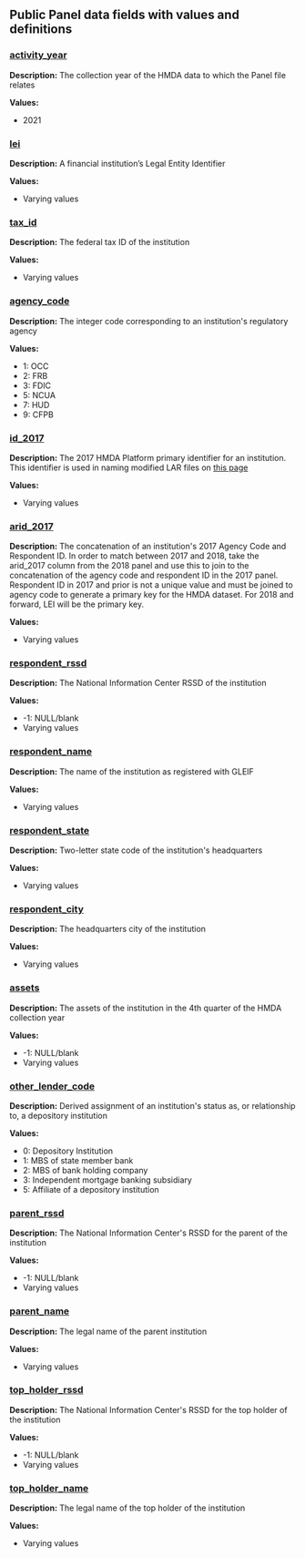 ## Public Panel data fields with values and definitions

### [activity\_year](#activity_year)
**Description:** The collection year of the HMDA data to which the Panel file relates

**Values:**

- 2021

### [lei](#lei)
**Description:** A financial institution’s Legal Entity Identifier

**Values:**

- Varying values

### [tax\_id](#tax_id)
**Description:** The federal tax ID of the institution

**Values:**

- Varying values

### [agency\_code](#agency_code)
**Description:** The integer code corresponding to an institution's regulatory agency

**Values:**

- 1: OCC
- 2: FRB
- 3: FDIC
- 5: NCUA
- 7: HUD
- 9: CFPB

### [id\_2017](#id_2017)
**Description:** The 2017 HMDA Platform primary identifier for an institution. This identifier is used in naming modified LAR files on [this page](https://ffiec.cfpb.gov/data-publication/modified-lar/2017)

**Values:**

- Varying values

### [arid\_2017](#arid_2017)
**Description:** The concatenation of an institution's 2017 Agency Code and Respondent ID. In order to match between 2017 and 2018, take the arid_2017 column from the 2018 panel and use this to join to the concatenation of the agency code and respondent ID in the 2017 panel. Respondent ID in 2017 and prior is not a unique value and must be joined to agency code to generate a primary key for the HMDA dataset. For 2018 and forward, LEI will be the primary key.

**Values:**

- Varying values

### [respondent\_rssd](#respondent_rssd)
**Description:** The National Information Center RSSD of the institution

**Values:**

- -1: NULL/blank
- Varying values

### [respondent\_name](#respondent_name)
**Description:** The name of the institution as registered with GLEIF

**Values:**

- Varying values

### [respondent\_state](#respondent_state)
**Description:** Two-letter state code of the institution's headquarters

**Values:**

- Varying values

### [respondent\_city](#respondent_city)
**Description:** The headquarters city of the institution

**Values:**

- Varying values

### [assets](#assets)
**Description:** The assets of the institution in the 4th quarter of the HMDA collection year

**Values:**

- -1: NULL/blank
- Varying values

### [other\_lender\_code](#other_lender_code)
**Description:** Derived assignment of an institution's status as, or relationship to, a depository institution

**Values:**

- 0: Depository Institution
- 1: MBS of state member bank
- 2: MBS of bank holding company
- 3: Independent mortgage banking subsidiary
- 5: Affiliate of a depository institution

### [parent\_rssd](#parent_rssd)
**Description:** The National Information Center's RSSD for the parent of the institution

**Values:**

- -1: NULL/blank
- Varying values

### [parent\_name](#parent_name)
**Description:** The legal name of the parent institution

**Values:**

- Varying values

### [top\_holder\_rssd](#top_holder_rssd)
**Description:** The National Information Center's RSSD for the top holder of the institution

**Values:**

- -1: NULL/blank
- Varying values

### [top\_holder\_name](#top_holder_name)
**Description:** The legal name of the top holder of the institution

**Values:**

- Varying values
